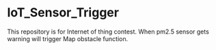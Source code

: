 # IoT_Sensor_Trigger
This repository is for Internet of thing contest. When pm2.5 sensor gets warning will trigger Map obstacle function. 
